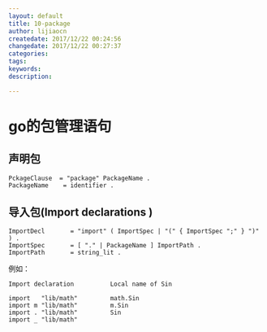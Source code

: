 ```yaml
---
layout: default
title: 10-package
author: lijiaocn
createdate: 2017/12/22 00:24:56
changedate: 2017/12/22 00:27:37
categories:
tags:
keywords:
description: 

---
```



<!-- toc -->

# go的包管理语句

## 声明包

	PckageClause  = "package" PackageName .
	PackageName    = identifier .

## 导入包(Import declarations )

	ImportDecl       = "import" ( ImportSpec | "(" { ImportSpec ";" } ")" ) .
	ImportSpec       = [ "." | PackageName ] ImportPath .
	ImportPath       = string_lit .

例如：

	Import declaration          Local name of Sin
	
	import   "lib/math"         math.Sin
	import m "lib/math"         m.Sin
	import . "lib/math"         Sin
	import _ "lib/math"

